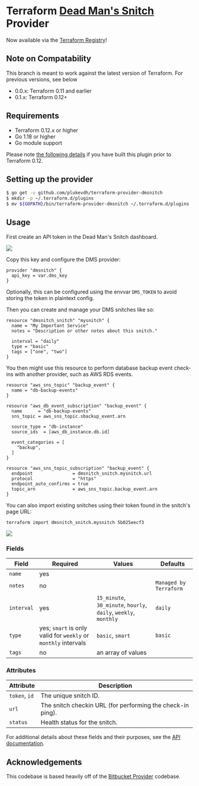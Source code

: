 # Terraform [Dead Man's Snitch](https://deadmanssnitch.com/) Provider

Now available via the [Terraform Registry](https://registry.terraform.io/providers/plukevdh/dmsnitch/latest)!

## Note on Compatability

This branch is meant to work against the latest version of Terraform. For previous versions, see below

- 0.0.x: Terraform 0.11 and earlier
- 0.1.x: Terraform 0.12+

## Requirements

- Terraform 0.12.x or higher
- Go 1.18 or higher
- Go module support

Please note [the following details](https://www.terraform.io/docs/extend/terraform-0.12-compatibility.html) if you have built this plugin prior to Terraform 0.12.

## Setting up the provider

```sh
$ go get -u github.com/plukevdh/terraform-provider-dmsnitch
$ mkdir -p ~/.terraform.d/plugins
$ mv ${GOPATH}/bin/terraform-provider-dmsnitch ~/.terraform.d/plugins
```

## Usage

First create an API token in the Dead Man's Snitch dashboard.

![](http://img.plukevdh.me/0M2i1K2n2T1a/Image%2525202018-08-07%252520at%2525203.45.04%252520PM.png)

Copy this key and configure the DMS provider:

```hcl
provider "dmsnitch" {
  api_key = var.dms_key
}
```

Optionally, this can be configured using the envvar `DMS_TOKEN` to avoid storing the token in plaintext config.

Then you can create and manage your DMS snitches like so:

```hcl
resource "dmsnitch_snitch" "mysnitch" {
  name = "My Important Service"
  notes = "Description or other notes about this snitch."

  interval = "daily"
  type = "basic"
  tags = ["one", "two"]
}
```

You then might use this resource to perform database backup event check-ins with another provider, such as AWS RDS events.

```hcl
resource "aws_sns_topic" "backup_event" {
  name = "db-backup-events"
}

resource "aws_db_event_subscription" "backup_event" {
  name      = "db-backup-events"
  sns_topic = aws_sns_topic.sbackup_event.arn

  source_type = "db-instance"
  source_ids  = [aws_db_instance.db.id]

  event_categories = [
    "backup",
  ]
}

resource "aws_sns_topic_subscription" "backup_event" {
  endpoint               = dmsnitch_snitch.mysnitch.url
  protocol               = "https"
  endpoint_auto_confirms = true
  topic_arn              = aws_sns_topic.backup_event.arn
}
```

You can also import existing snitches using their token found in the snitch's page URL:

`terraform import dmsnitch_snitch.mysnitch 5b025eecf3`

![](http://img.plukevdh.me/1X2N462b0J3a/%255B5a117e75fd66875d1a7c61c65ceaaae3%255D_Image%2525202018-08-07%252520at%2525204.27.59%252520PM.png)

### Fields

| Field      | Required                                                       | Values                                                           | Defaults               |
| ---------- | -------------------------------------------------------------- | ---------------------------------------------------------------- | ---------------------- |
| `name`     | yes                                                            |
| `notes`    | no                                                             |                                                                  | `Managed by Terraform` |
| `interval` | yes                                                            | `15_minute`, `30_minute`, `hourly`, `daily`, `weekly`, `monthly` | `daily`                |
| `type`     | yes; `smart` is only valid for `weekly` or `monthly` intervals | `basic`, `smart`                                                 | `basic`                |
| `tags`     | no                                                             | an array of values                                               |

### Attributes

| Attribute     | Description                                                |
| ------------- | ---------------------------------------------------------- |
| `token`, `id` | The unique snitch ID.                                      |
| `url`         | The snitch checkin URL (for performing the check-in ping). |
| `status`      | Health status for the snitch.                              |

For additional details about these fields and their purposes, see the [API documentation](https://deadmanssnitch.com/docs/api/v1).

## Acknowledgements

This codebase is based heavily off of the [Bitbucket Provider](https://github.com/terraform-providers/terraform-provider-bitbucket) codebase.
